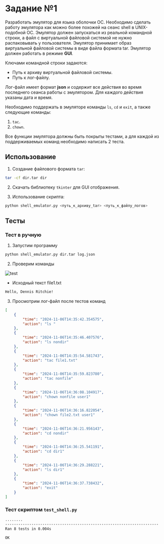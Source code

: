 # Задание №1

Разработать эмулятор для языка оболочки ОС. Необходимо сделать работу эмулятора как можно более похожей на сеанс shell в UNIX-подобной ОС. Эмулятор должен запускаться из реальной командной строки, а файл с виртуальной файловой системой не нужно распаковывать у пользователя. Эмулятор принимает образ виртуальной файловой системы в виде файла формата tar. Эмулятор должен работать в режиме **GUI**.

Ключами командной строки задаются:
- Путь к архиву виртуальной файловой системы.
- Путь к лог-файлу.

Лог-файл имеет формат **json** и содержит все действия во время последнего сеанса работы с эмулятором. Для каждого действия указаны дата и время.

Необходимо поддержать в эмуляторе команды `ls`, `cd` и `exit`, а также следующие команды:
1. `tac`.
2. `chown`.

Все функции эмулятора должны быть покрыты тестами, а для каждой из поддерживаемых команд необходимо написать 2 теста.

## Использование

1. Создание файлового формата `tar`:

```sh
tar -cf dir.tar dir
```

2. Скачать библиотеку `tkinter` для GUI отображения.

3. Использование скрипта:

```sh
python shell_emulator.py <путь_к_архиву_tar> <путь_к_файлу_логов>
```

## Тесты

### Тест в ручную

1. Запустим программу

```sh
python shell_emulator.py dir.tar log.json
```

2. Проверим команды

![test]((https://github.com/TreoDope/ccTask1/blob/main/task1/screenshot/test.png) "test")

- Исходный текст file1.txt

```txt
Hello, Dennis Ritchie!
```

3. Просмотрим лог-файл после тестов команд

```json
[
    {
        "time": "2024-11-06T14:35:42.354575",
        "action": "ls "
    },
    {
        "time": "2024-11-06T14:35:46.407576",
        "action": "ls nondir"
    },
    {
        "time": "2024-11-06T14:35:54.581743",
        "action": "tac file1.txt"
    },
    {
        "time": "2024-11-06T14:35:59.823780",
        "action": "tac nonfile"
    },
    {
        "time": "2024-11-06T14:36:08.104917",
        "action": "chown nonfile user1"
    },
    {
        "time": "2024-11-06T14:36:16.822054",
        "action": "chown file2.txt user1"
    },
    {
        "time": "2024-11-06T14:36:21.956143",
        "action": "cd nondir"
    },
    {
        "time": "2024-11-06T14:36:25.541191",
        "action": "cd dir1"
    },
    {
        "time": "2024-11-06T14:36:29.288221",
        "action": "ls dir1"
    },
    {
        "time": "2024-11-06T14:36:37.738432",
        "action": "exit"
    }
]
```

### Тест скриптом `test_shell.py`

```sh
........
----------------------------------------------------------------------
Ran 8 tests in 0.004s

OK
```
